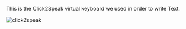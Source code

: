 This is the Click2Speak virtual keyboard we used in order to write Text.

![click2speak](https://user-images.githubusercontent.com/93941670/140919961-298ad92c-da47-49ba-816d-c6ca891fdff5.jpeg)
